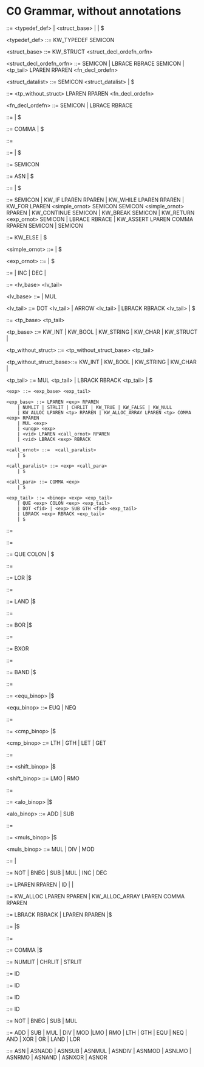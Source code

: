 #  C0 Grammar, without annotations

<prog> ::= <typedef_def> <prog> | <struct_base> <prog> | <Gfn> <prog>
    | $

<typedef_def> ::= KW_TYPEDEF <tp> <aid> SEMICON


<struct_base> ::= KW_STRUCT <sid> <struct_decl_ordefn_orfn>

<struct_decl_ordefn_orfn> ::= SEMICON 
    | LBRACE <structdatalist> RBRACE SEMICON
    | <tp_tail> <vid> LPAREN <paralist> RPAREN <fn_decl_ordefn>

<struct_datalist> ::= <tp> <fid> SEMICON <struct_datalist>
    | $


<Gfn> ::= <tp_without_struct> <vid> LPAREN <paralist> RPAREN <fn_decl_ordefn>

<fn_decl_ordefn> ::= SEMICON | LBRACE <body> RBRACE

<paralist> ::= <tp> <vid> <para>
    | $

<para> ::= COMMA <tp> <vid> <para>
    | $


<body> ::= <decllist> <stmtlist>

<decllist> ::= <decl> <decllist>
    | $

<decl> ::= <tp> <vid> <init> SEMICON

<init> ::= ASN <exp>
    | $


<stmtlist> ::= <stmt> <stmtlist>
    | $

<stmt> ::= <simple> SEMICON
    | KW_IF LPAREN <exp> RPAREN <stmt> <else>
    | KW_WHILE LPAREN <exp> RPAREN <stmt>
    | KW_FOR LPAREN <simple_ornot> SEMICON <exp> SEMICON <simple_ornot> RPAREN <stmt>
    | KW_CONTINUE SEMICON
    | KW_BREAK SEMICON
    | KW_RETURN <exp_ornot> SEMICON
    | LBRACE <body> RBRACE
    | KW_ASSERT LPAREN <exp> COMMA <exp> RPAREN SEMICON
    | SEMICON

<else> ::= KW_ELSE <stmt> 
    | $

<simple_ornot> ::= <simple> 
    | $

<exp_ornot> ::= <exp> 
    | $

<simple> ::= <lv> <asnop> <exp>
    | <lv> INC
    | <lv> DEC
    | <exp>


<lv> ::= <lv_base> <lv_tail> 

<lv_base> ::= <vid> | MUL <lv>

<lv_tail> ::= DOT <fid> <lv_tail> | ARROW <fid> <lv_tail>
    | LBRACK <exp> RBRACK <lv_tail> 
    | $


<tp> ::= <tp_base> <tp_tail>

<tp_base> ::= KW_INT | KW_BOOL | KW_STRING | KW_CHAR
    | KW_STRUCT <sid> | <aid>

<tp_without_struct> ::= <tp_without_struct_base> <tp_tail>

<tp_without_struct_base>::= KW_INT | KW_BOOL | KW_STRING | KW_CHAR
    | <aid>

<tp_tail> ::= MUL <tp_tail> | LBRACK RBRACK <tp_tail>
    | $

~~~
<exp> ::= <exp_base> <exp_tail>

<exp_base> ::= LPAREN <exp> RPAREN
    | NUMLIT | STRLIT | CHRLIT | KW_TRUE | KW_FALSE | KW_NULL
    | KW_ALLOC LPAREN <tp> RPAREN | KW_ALLOC_ARRAY LPAREN <tp> COMMA <exp> RPAREN
    | MUL <exp>
    | <unop> <exp>
    | <vid> LPAREN <call_ornot> RPAREN
    | <vid> LBRACK <exp> RBRACK

<call_ornot> ::=  <call_paralist>  
    | $

<call_paralist> ::= <exp> <call_para> 
    | $

<call_para> ::= COMMA <exp> 
    | $

<exp_tail> ::= <binop> <exp> <exp_tail>
    | QUE <exp> COLON <exp> <exp_tail>
    | DOT <fid> | <exp> SUB GTH <fid> <exp_tail>
    | LBRACK <exp> RBRACK <exp_tail>
    | $
~~~
<expr> ::= <triexpr>

<triexpr> ::= <lorexpr> <tritail> 

<tritail> ::= QUE <lorexpr> <tritail> COLON <lorexpr> <tritail>
    | $

<lorexpr> ::= <landexpr> <lortail>

<lortail> ::= LOR <landexpr> <lortail>
    |$

<landexpr> ::= <borexpr> <landtail>

<landtail> ::= LAND <borexpr> <landtail>
    |$

<borexpr> ::= <bxorexpr> <bortail>

<bortail> ::= BOR <bxorexpr> <bortail>
    |$

<bxorexpr> ::= <bandexpr> <bxortail>

<bxortail> ::= BXOR <bandexpr> <bxortail>

<bandexpr> ::= <cmpexpr> <bandtail>

<bandtail> ::= BAND <equexpr> <bandtail>
    |$

<equexpr> ::= <cmpexpr> <equtail>

<equtail> ::= <equ_binop> <cmpexpr> <equtail>
    |$

<equ_binop> ::= EUQ | NEQ

<cmpexpr> ::= <shiftexpr> <cmptail>

<cmptail> ::= <cmp_binop> <shiftexpr> <cmptail>
    |$

<cmp_binop> ::= LTH | GTH | LET | GET

<shiftexpr> ::= <aloexpr> <shifttail>

<shifttail> ::= <shift_binop> <aloexpr> <shifttail>
    |$

<shift_binop> ::= LMO | RMO

<aloexpr> ::= <mlusexpr> <alotail>

<alotail> ::= <alo_binop> <mlusexpr> <alotail>
    |$

<alo_binop> ::= ADD | SUB

<mlusexpr> ::= <unopexpr> <mulstail>

<mulstail> ::= <muls_binop> <unopexpr> <mulstail>
    |$

<muls_binop> ::= MUL | DIV | MOD

<unopexpr> ::= <unop> <unopexpr>
    | <elem>

<unop> ::= NOT | BNEG | SUB | MUL | INC | DEC

<elem> ::= LPAREN <expr> RPAREN
    | ID <idexpr>
    | <allocs>
    | <literal>

<alocs> ::= KW_ALLOC LPAREN <tp> RPAREN
    | KW_ALLOC_ARRAY LPAREN <tp> COMMA <expr> RPAREN

<idexpr> ::= LBRACK <expr> RBRACK
    | LPAREN <realarg> RPAREN
    |$

<realarg> ::= <arg> <arglist>
    |$

<arg> ::= <expr>

<arglist> ::= COMMA <arg> <arglist>
    |$

<literal> ::= NUMLIT | CHRLIT | STRLIT

<vid> ::= ID

<sid> ::= ID

<fid> ::= ID

<aid> ::= ID

<unop> ::= NOT | BNEG | SUB | MUL

<binop> ::= ADD | SUB | MUL | DIV | MOD |LMO | RMO | LTH | GTH | EQU | NEQ | AND | XOR | OR  | LAND | LOR
	
<asnop> ::= ASN | ASNADD | ASNSUB | ASNMUL | ASNDIV | ASNMOD | ASNLMO | ASNRMO | ASNAND | ASNXOR | ASNOR